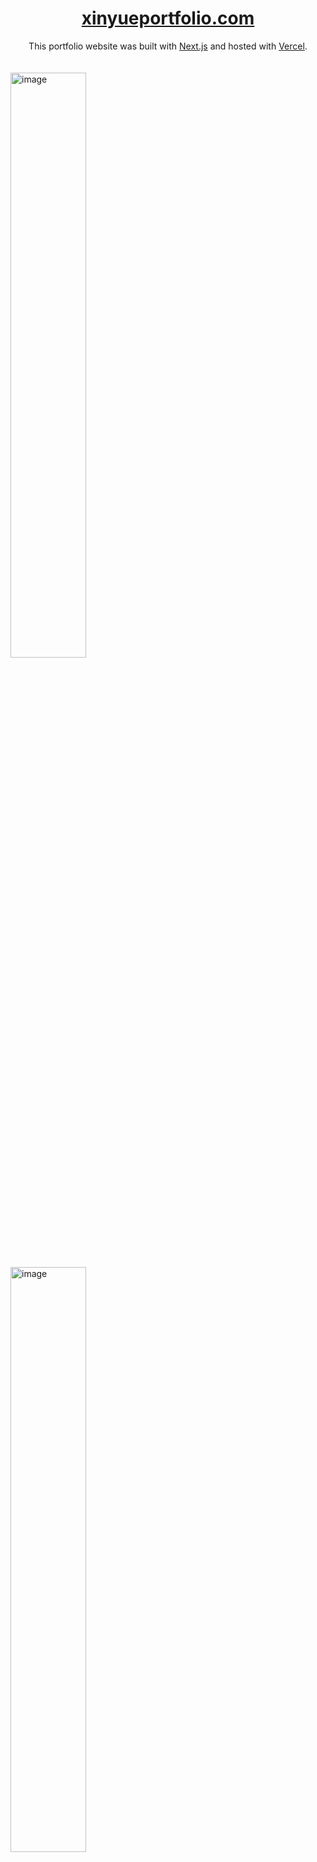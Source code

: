 <div align="center">
<a href="https://www.xinyueportfolio.com/"><h1>xinyueportfolio.com</h1></a>
</div>

<div align="center">
This portfolio website was built with <a href="https://nextjs.org/">Next.js</a> and hosted with <a href="https://vercel.com/"> Vercel</a>.
</div>
<br/>
<br/>

<div>
<img width="1129" alt="image" src="https://github.com/nevaehxinyue/xinyue-portfolio/assets/151484982/b58196d5-f3b1-453e-8f0c-38a07f5194cf" style="width: 49%; margin-right: 2%;">&nbsp;&nbsp;&nbsp;
<img width="1050" alt="image" src="https://github.com/nevaehxinyue/xinyue-portfolio/assets/151484982/72bc3bff-daaf-4a3b-b7a7-90e2c5590bb7" style="width: 49%;">

 

</div>

<br/>

## Useful Libraries
- [react-intersection-observer](https://www.npmjs.com/package/react-intersection-observer): watch element's movement in viewport.
- [framer-motion](https://www.npmjs.com/package/framer-motion): try some really cool animations.
- [clsx](https://www.npmjs.com/package/clsx): nice tool for conditionally adding classNames.
- [react-vertical-timeline-component](https://www.npmjs.com/package/react-vertical-timeline-component)
<br />


## 🎨 Color Reference
| Color          | Hex     |
| -------------- | ------- |
| Lightest Gray  | #F9FAFB |
| Dark Gray      | #111827 |
| Light Red      | #fbe2e3 |
| Light Purple   | #dbd7fb |
| Dark Slate     | #0f172a |



